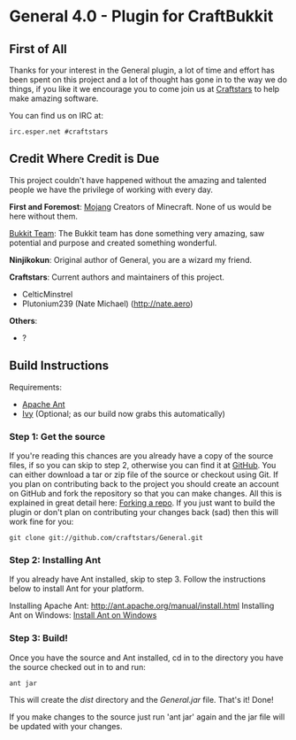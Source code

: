 General 4.0 - Plugin for CraftBukkit
=========================

First of All
---------------

Thanks for your interest in the General plugin, a lot of time and effort has been spent on this project and a lot of thought has gone in to the way we do things, if you like it we encourage you to come join us at [Craftstars](http://craftstars.net) to help make amazing software.

You can find us on IRC at:

    irc.esper.net #craftstars

Credit Where Credit is Due
--------------------------------------

This project couldn't have happened without the amazing and talented people we have the privilege of working with every day.

**First and Foremost**: [Mojang](http://mojang.com/)
Creators of Minecraft. None of us would be here without them.

[Bukkit Team](http://bukkit.org):
The Bukkit team has done something very amazing, saw potential and purpose and created something wonderful.

**Ninjikokun**:
Original author of General, you are a wizard my friend.

**Craftstars**:
Current authors and maintainers of this project.
 * CelticMinstrel
 * Plutonium239 (Nate Michael) (http://nate.aero)

**Others**:
 * ?

Build Instructions
-------------------------
Requirements:
 * [Apache Ant](http://ant.apache.org)
 * [Ivy](http://ant.apache.org/ivy) (Optional; as our build now grabs this automatically)

### Step 1: Get the source ###
If you're reading this chances are you already have a copy of the source files, if so you can skip to step 2, otherwise you can find it at [GitHub](https://github.com/craftstars/General). You can either download a tar or zip file of the source or checkout using Git. If you plan on contributing back to the project you should create an account on GitHub and fork the repository so that you can make changes. All this is explained in great detail here: [Forking a repo](http://help.github.com/fork-a-repo/). If you just want to build the plugin or don't plan on contributing your changes back (sad) then this will work fine for you:
 
    git clone git://github.com/craftstars/General.git

### Step 2: Installing Ant ###

If you already have Ant installed, skip to step 3. Follow the instructions below to install Ant for your platform.

Installing Apache Ant: http://ant.apache.org/manual/install.html
Installing Ant on Windows: [Install Ant on Windows](http://omrudi.wordpress.com/2008/11/08/how-to-install-ant-in-windows-xp/)

### Step 3: Build! ###

Once you have the source and Ant installed, cd in to the directory you have the source checked out in to and run:

    ant jar

This will create the *dist* directory and the *General.jar* file. That's it! Done!

If you make changes to the source just run 'ant jar' again and the jar file will be updated with your changes.
